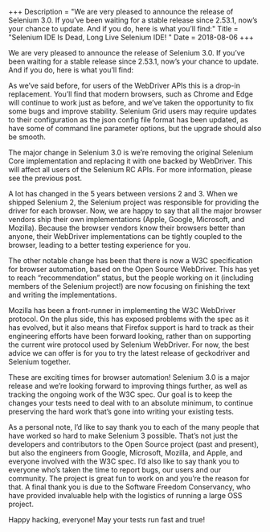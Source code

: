 +++
Description = "We are very pleased to announce the release of Selenium 3.0. If you’ve been waiting for a stable release since 2.53.1, now’s your chance to update. And if you do, here is what you’ll find:"
Title = "Selenium IDE Is Dead, Long Live Selenium IDE! "
Date = 2018-08-06
+++

We are very pleased to announce the release of Selenium 3.0. If you’ve been waiting for a stable release since 2.53.1, now’s your chance to update. And if you do, here is what you’ll find:

As we’ve said before, for users of the WebDriver APIs this is a drop-in replacement. You’ll find that modern browsers, such as Chrome and Edge will continue to work just as before, and we’ve taken the opportunity to fix some bugs and improve stability. Selenium Grid users may require updates to their configuration as the json config file format has been updated, as have some of command line parameter options, but the upgrade should also be smooth. 

The major change in Selenium 3.0 is we’re removing the original Selenium Core implementation and replacing it with one backed by WebDriver. This will affect all users of the Selenium RC APIs. For more information, please see the previous post.

A lot has changed in the 5 years between versions 2 and 3. When we shipped Selenium 2, the Selenium project was responsible for providing the driver for each browser. Now, we are happy to say that all the major browser vendors ship their own implementations (Apple, Google, Microsoft, and Mozilla). Because the browser vendors know their browsers better than anyone, their WebDriver implementations can be tightly coupled to the browser, leading to a better testing experience for you.

The other notable change has been that there is now a W3C specification for browser automation, based on the Open Source WebDriver. This has yet to reach “recommendation” status, but the people working on it (including members of the Selenium project!) are now focusing on finishing the text and writing the implementations.

Mozilla has been a front-runner in implementing the W3C WebDriver protocol. On the plus side, this has exposed problems with the spec as it has evolved, but it also means that Firefox support is hard to track as their engineering efforts have been forward looking, rather than on supporting the current wire protocol used by Selenium WebDriver. For now, the best advice we can offer is for you to try the latest release of geckodriver and Selenium together.

These are exciting times for browser automation! Selenium 3.0 is a major release and we’re looking forward to improving things further, as well as tracking the ongoing work of the W3C spec. Our goal is to keep the changes your tests need to deal with to an absolute minimum, to continue preserving the hard work that’s gone into writing your existing tests. 

As a personal note, I’d like to say thank you to each of the many people that have worked so hard to make Selenium 3 possible. That’s not just the developers and contributors to the Open Source project (past and present), but also the engineers from Google, Microsoft, Mozilla, and Apple, and everyone involved with the W3C spec. I’d also like to say thank you to everyone who’s taken the time to report bugs, our users and our community. The project is great fun to work on and you’re the reason for that. A final thank you is due to the Software Freedom Conservancy, who have provided invaluable help with the logistics of running a large OSS project.

 
Happy hacking, everyone! May your tests run fast and true!